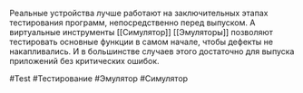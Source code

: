 Реальные устройства лучше работают на заключительных этапах тестирования программ, непосредственно перед выпуском. А виртуальные инструменты [[Симулятор]] [[Эмуляторы]]
позволяют тестировать основные функции в самом начале, чтобы дефекты не накапливались. И в большинстве случаев этого достаточно для выпуска приложений без критических ошибок.

#Test #Тестирование #Эмулятор #Симулятор 